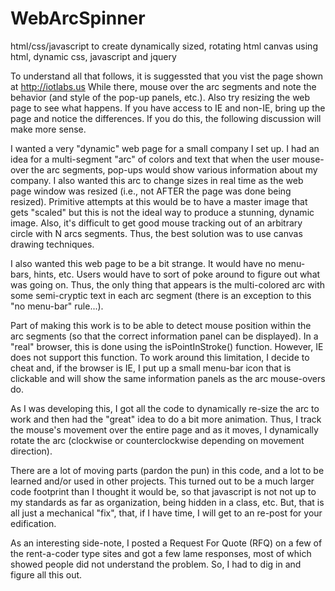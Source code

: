# WebArcSpinner
html/css/javascript to create dynamically sized, rotating html canvas using html, dynamic css, javascript and jquery

To understand all that follows, it is suggessted that you vist the page shown at http://iotlabs.us
While there, mouse over the arc segments and note the behavior (and style of the pop-up panels, etc.).  Also try resizing the web page to see what happens.  If you have access to IE and non-IE, bring up the page and notice the differences. If you do this, the following discussion will make more sense.

I wanted a very "dynamic" web page for a small company I set up.  I had an idea for a multi-segment "arc" of colors and text that when the user mouse-over the arc segments, pop-ups would show various information about my company.  I also wanted this arc to change sizes in real time as the web page window was resized (i.e., not AFTER the page was done being resized).  Primitive attempts at this would be to have a master image that gets "scaled" but this is not the ideal way to produce a stunning, dynamic image.  Also, it's difficult to get good mouse tracking out of an arbitrary circle with N arcs segments.  Thus, the best solution was to use canvas drawing techniques.

I also wanted this web page to be a bit strange.  It would have no menu-bars, hints, etc.  Users would have to sort of poke around to figure out what was going on.  Thus, the only thing that appears is the multi-colored arc with some semi-cryptic text in each arc segment (there is an exception to this "no menu-bar" rule...).

Part of making this work is to be able to detect mouse position within the arc segments (so that the correct information panel can be displayed).  In a "real" browser, this is done using the isPointInStroke() function.  However, IE does not support this function. To work around this limitation, I decide to cheat and, if the browser is IE, I put up a small menu-bar icon that is clickable and will show the same information panels as the arc mouse-overs do.

As I was developing this, I got all the code to dynamically re-size the arc to work and then had the "great" idea to do a bit more animation.  Thus, I track the mouse's movement over the entire page and as it moves, I dynamically rotate the arc (clockwise or counterclockwise depending on movement direction).

There are a lot of moving parts (pardon the pun) in this code, and a lot to be learned and/or used in other projects.  This turned out to be a much larger code footprint than I thought it would be, so that javascript is not not up to my standards as far as organization, being hidden in a class, etc.  But, that is all just a mechanical "fix", that, if I have time, I will get to an re-post for your edification.

As an interesting side-note, I posted a Request For Quote (RFQ) on a few of the rent-a-coder type sites and got a few lame responses, most of which showed people did not understand the problem.  So, I had to dig in and figure all this out.


